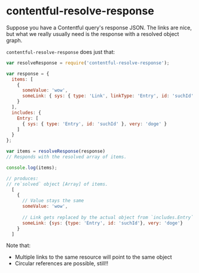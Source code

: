 # contentful-resolve-response

Suppose you have a Contentful query's response JSON. The links are
nice, but what we really usually need is the response with a resolved
object graph.

`contentful-resolve-response` does just that:

``` js
var resolveResponse = require('contentful-resolve-response');

var response = {
  items: [
    {
      someValue: 'wow',
      someLink: { sys: { type: 'Link', linkType: 'Entry', id: 'suchId' } }
    }
  ],
  includes: {
    Entry: [
      { sys: { type: 'Entry', id: 'suchId' }, very: 'doge' }
    ]
  }
};

var items = resolveResponse(response)
// Responds with the resolved array of items.

console.log(items);

// produces:
// re`solved` object [Array] of items.
  [
    {
      // Value stays the same
      someValue: 'wow',
        
      // Link gets replaced by the actual object from `includes.Entry`
      someLink: {sys: {type: 'Entry', id: 'suchId'}, very: 'doge'}
    }
  ]
```

Note that:

- Multiple links to the same resource will point to the same object
- Circular references are possible, still!!
